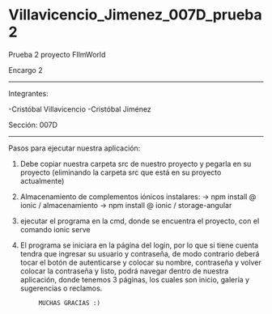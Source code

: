 # Villavicencio_Jimenez_007D_prueba2
Prueba 2 proyecto FIlmWorld

Encargo 2
-------------------------------------------------- ---------------------------------------------
Integrantes:

-Cristóbal Villavicencio
-Cristóbal Jiménez

Sección: 007D
-------------------------------------------------- ----------------------------------------------
Pasos para ejecutar nuestra aplicación:

1) Debe copiar nuestra carpeta src de nuestro proyecto y pegarla en su proyecto (eliminando
la carpeta src que está en su proyecto actualmente)

2) Almacenamiento de complementos iónicos instalares:
-> npm install @ ionic / almacenamiento
-> npm install @ ionic / storage-angular

3) ejecutar el programa en la cmd, donde se encuentra el proyecto, con el comando ionic serve

4) El programa se iniciara en la página del login, por lo que si tiene cuenta tendra que 
ingresar su usuario y contraseña, de modo contrario deberá tocar el botón de autenticarse y colocar
su nombre, contraseña y volver colocar la contraseña y listo, podrá navegar dentro de nuestra
aplicación, donde tenemos 3 páginas, los cuales son inicio, galería y sugerencias o reclamos.

			MUCHAS GRACIAS :)
